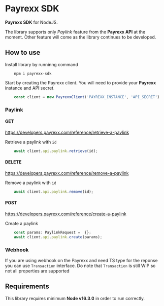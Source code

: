 # Payrexx SDK

**Payrexx SDK** for NodeJS.

The library supports only *Paylink* feature from the **Payrexx API** at the moment.
Other feature will come as the library continues to be developed.

## How to use

Install library by runninng command

```shell
    npm i payrexx-sdk
```

Start by creating the Payrexx client. You will need to provide your **Payrexx** instance and API secret.

```ts
    const client = new PayrexxClient('PAYREXX_INSTANCE', 'API_SECRET')
```

### Paylink

#### GET

<https://developers.payrexx.com/reference/retrieve-a-paylink>

Retrieve a paylink with `id`

```ts
    await client.api.paylink.retrieve(id);
```

#### DELETE

<https://developers.payrexx.com/reference/remove-a-paylink>

Remove a paylink with `id`

```ts
    await client.api.paylink.remove(id);
```

#### POST

<https://developers.payrexx.com/reference/create-a-paylink>

Create a paylink

```ts
    const params: PaylinkRequest =  {};
    await client.api.paylink.create(params);
```

### Webhook

If you are using webhook on the Payrexx and need TS type for the reponse you can use `Transaction` interface.
Do note that `Transaction` is still WIP so not all properties are supported

## Requirements

This library requires minimum **Node v16.3.0** in order to run correctly.

